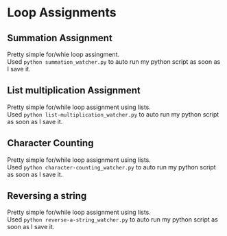 # Loop Assignments

## Summation Assignment
Pretty simple for/whie loop assingment.<br>
Used `python summation_watcher.py` to auto run my python script as soon as I save it.

## List multiplication Assignment
Pretty simple for/while loop assignment using lists.<br>
Used `python list-multiplication_watcher.py` to auto run my python script as soon as I save it.

## Character Counting 
Pretty simple for/while loop assignment using lists.<br>
Used `python character-counting_watcher.py` to auto run my python script as soon as I save it.

## Reversing a string
Pretty simple for/while loop assignment using lists.<br>
Used `python reverse-a-string_watcher.py` to auto run my python script as soon as I save it.
